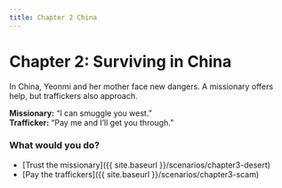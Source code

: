 ```yaml
---
title: Chapter 2 China
---
```


# Chapter 2: Surviving in China

In China, Yeonmi and her mother face new dangers. A missionary offers help, but traffickers also approach.

**Missionary:** “I can smuggle you west.”  
**Trafficker:** “Pay me and I’ll get you through.”

### What would you do?
- [Trust the missionary]({{ site.baseurl }}/scenarios/chapter3-desert)
- [Pay the traffickers]({{ site.baseurl }}/scenarios/chapter3-scam)
